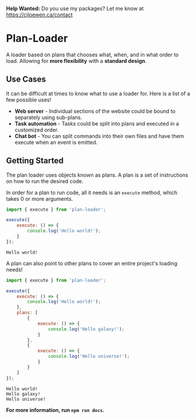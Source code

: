 **Help Wanted:** Do you use my packages? Let me know at https://cjloewen.ca/contact

# Plan-Loader
A loader based on plans that chooses what, when, and in what order
to load. Allowing for **more flexibility** with a **standard design**.

## Use Cases
It can be difficult at times to know what to use a loader for. Here is a list of a few possible uses!

- **Web server** - Individual sections of the website could be bound to separately using sub-plans.
- **Task automation** - Tasks could be split into plans and executed in a customized order.
- **Chat bot** - You can split commands into their own files and have them execute when an event is emitted.

## Getting Started
The plan loader uses objects known as plans. A plan is a set of instructions on how to run the desired code.

In order for a plan to run code, all it needs is an `execute` method, which takes 0 or more arguments.
```js
import { execute } from 'plan-loader';

execute({
	execute: () => {
		console.log('Hello world!');
	}
});
```
```text
Hello world!
```

A plan can also point to other plans to cover an entire project's loading needs!
```js
import { execute } from 'plan-loader';

execute({
	execute: () => {
		console.log('Hello world!');
	},
	plans: [
		{
			execute: () => {
				console.log('Hello galaxy!');
			}
		},
		{
			execute: () => {
				console.log('Hello universe!');
			}
		}
	]
});
```
```text
Hello world!
Hello galaxy!
Hello universe!
```

**For more information, run `npm run docs`.**
